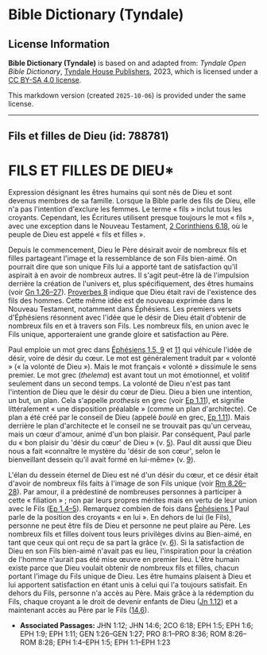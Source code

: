 # Bible Dictionary (Tyndale)

## License Information

**Bible Dictionary (Tyndale)** is based on and adapted from: _Tyndale Open Bible Dictionary_, [Tyndale House Publishers](https://tyndaleopenresources.com/), 2023, which is licensed under a [CC BY-SA 4.0 license](https://creativecommons.org/licenses/by-sa/4.0/legalcode.en).

This markdown version (created `2025-10-06`) is provided under the same license.



--------------------------------

## Fils et filles de Dieu (id: 788781)

FILS ET FILLES DE DIEU\*
========================

Expression désignant les êtres humains qui sont nés de Dieu et sont devenus membres de sa famille. Lorsque la Bible parle des fils de Dieu, elle n'a pas l'intention d'exclure les femmes. Le terme « fils » inclut tous les croyants. Cependant, les Écritures utilisent presque toujours le mot « fils », avec une exception dans le Nouveau Testament, [2 Corinthiens 6\.18](https://ref.ly/2Cor6:18), où le peuple de Dieu est appelé « fils et filles ».

Depuis le commencement, Dieu le Père désirait avoir de nombreux fils et filles partageant l'image et la ressemblance de son Fils bien\-aimé. On pourrait dire que son unique Fils lui a apporté tant de satisfaction qu'il aspirait à en avoir de nombreux autres. Il s'agit peut\-être là de l'impulsion derrière la création de l'univers et, plus spécifiquement, des êtres humains (voir [Gn 1\.26–27](https://ref.ly/Gen1:26-Gen1:27)). [Proverbes 8](https://ref.ly/Prov8:1-Prov8:36) indique que Dieu était ravi de l'existence des fils des hommes. Cette même idée est de nouveau exprimée dans le Nouveau Testament, notamment dans Éphésiens. Les premiers versets d'Éphésiens résonnent avec l'idée que le désir de Dieu était d'obtenir de nombreux fils en et à travers son Fils. Les nombreux fils, en union avec le Fils unique, apporteraient une grande gloire et satisfaction au Père.

Paul emploie un mot grec dans [Éphésiens 1\.5, 9](https://ref.ly/Eph1:5,Eph1:9) et [11](https://ref.ly/Eph1:11) qui véhicule l'idée de désir, voire de désir du cœur. Le mot est généralement traduit par « volonté » (« la volonté de Dieu »). Mais le mot français « volonté » dissimule le sens premier. Le mot grec (*thelema*) est avant tout un mot émotionnel, et volitif seulement dans un second temps. La volonté de Dieu n'est pas tant l'intention de Dieu que le désir du cœur de Dieu. Dieu a bien une intention, un but, un plan. Cela s'appelle *prothesis* en grec (voir [Ep 1\.11](https://ref.ly/Eph1:11)), et signifie littéralement « une disposition préalable » (comme un plan d'architecte). Ce plan a été créé par le conseil de Dieu (appelé *boulè* en grec, [Ep 1\.11](https://ref.ly/Eph1:11)). Mais derrière le plan d'architecte et le conseil ne se trouvait pas qu'un cerveau, mais un cœur d'amour, animé d'un bon plaisir. Par conséquent, Paul parle du « bon plaisir du 'désir du cœur' de Dieu » (v. [5](https://ref.ly/Eph1:5)). Paul dit aussi que Dieu nous a fait «connaître le mystère du 'désir de son cœur', selon le bienveillant dessein qu’il avait formé en lui\-même» (v. [9](https://ref.ly/Eph1:9)).

L'élan du dessein éternel de Dieu est né d'un désir du cœur, et ce désir était d'avoir de nombreux fils faits à l'image de son Fils unique (voir [Rm 8\.26–28](https://ref.ly/Rom8:26-Rom8:28)). Par amour, il a prédestiné de nombreuses personnes à participer à cette « filiation » ; non par leurs propres mérites mais en vertu de leur union avec le Fils ([Ep 1\.4–5](https://ref.ly/Eph1:4-Eph1:5)). Remarquez combien de fois dans [Éphésiens 1](https://ref.ly/Eph1:1-Eph1:23) Paul parle de la position des croyants « en lui ». En dehors de lui (le Fils), personne ne peut être fils de Dieu et personne ne peut plaire au Père. Les nombreux fils et filles doivent tous leurs privilèges divins au Bien\-aimé, en tant que ceux qui ont reçu de sa part la grâce (v. [6](https://ref.ly/Eph1:6)). Si la satisfaction de Dieu en son Fils bien\-aimé n'avait pas eu lieu, l'inspiration pour la création de l'homme n'aurait pas été mise œuvre en premier lieu. L'être humain existe parce que Dieu voulait obtenir de nombreux fils et filles, chacun portant l'image du Fils unique de Dieu. Les être humains plaisent à Dieu et lui apportent satisfaction en étant unis à celui qui l'a toujours satisfait. En dehors du Fils, personne n'a accès au Père. Mais grâce à la rédemption du Fils, chaque croyant a le droit de devenir enfants de Dieu ([Jn 1\.12](https://ref.ly/John1:12)) et a maintenant accès au Père par le Fils ([14\.6](https://ref.ly/John14:6)).

* **Associated Passages:** JHN 1:12; JHN 14:6; 2CO 6:18; EPH 1:5; EPH 1:6; EPH 1:9; EPH 1:11; GEN 1:26–GEN 1:27; PRO 8:1–PRO 8:36; ROM 8:26–ROM 8:28; EPH 1:4–EPH 1:5; EPH 1:1–EPH 1:23

